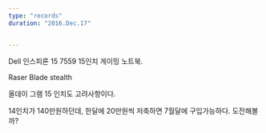 ```yaml
---
type: "records"
duration: "2016.Dec.17"


---
```


Dell 인스피론 15 7559
15인치 게이밍 노트북.

Raser Blade stealth

올데이 그램 15 인치도 고려사항이다.

14인치가 140만원하던데, 한달에 20만원씩 저축하면 7월달에 구입가능하다. 도전해볼까?

